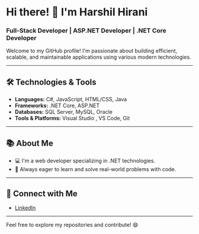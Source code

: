 # Hi there! 👋 I'm Harshil Hirani

### Full-Stack Developer | ASP.NET Developer | .NET Core Developer

Welcome to my GitHub profile! I'm passionate about building efficient, scalable, and maintainable applications using various modern technologies.

---

## 🛠️ **Technologies & Tools**

- **Languages:**  C#, JavaScript, HTML/CSS, Java
- **Frameworks:** .NET Core, ASP.NET
- **Databases:** SQL Server, MySQL, Oracle
- **Tools & Platforms:** Visual Studio , VS Code, Git

---

## 📚 **About Me**

- 💻 I'm a web developer specializing in .NET technologies.
- 🔧 Always eager to learn and solve real-world problems with code.

---

## 🔗 **Connect with Me**

- [LinkedIn](https://www.linkedin.com/in/harshilhirani007/)  


---

Feel free to explore my repositories and contribute! 😄
